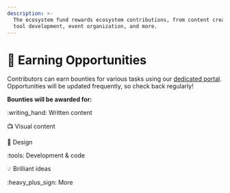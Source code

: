 ```yaml
---
description: >-
  The ecosystem fund rewards ecosystem contributions, from content creation to
  tool development, event organization, and more.
---
```


# 🤩 Earning Opportunities

Contributors can earn bounties for various tasks using our [dedicated portal](https://bounties.xalliance.io/). Opportunities will be updated frequently, so check back regularly!

**Bounties will be awarded for:**

:writing\_hand: Written content

:tv: Visual content

:art: Design

:tools: Development & code

:bulb: Brilliant ideas

:heavy\_plus\_sign: More
